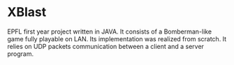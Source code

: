 # XBlast
EPFL first year project written in JAVA. It consists of a Bomberman-like game fully playable on LAN. Its implementation was realized from scratch. It relies on UDP packets communication between a client and a server program. 
